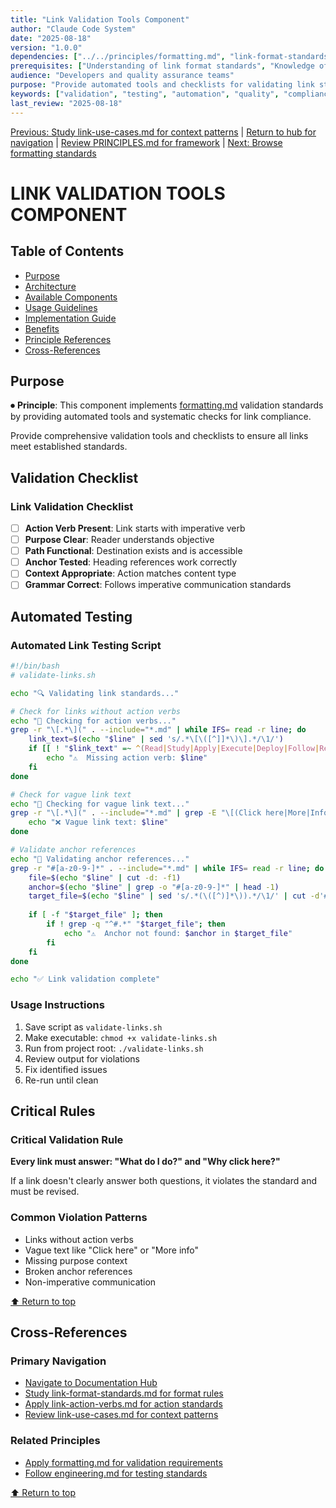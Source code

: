 ```yaml
---
title: "Link Validation Tools Component"
author: "Claude Code System"
date: "2025-08-18"
version: "1.0.0"
dependencies: ["../../principles/formatting.md", "link-format-standards.md"]
prerequisites: ["Understanding of link format standards", "Knowledge of validation principles"]
audience: "Developers and quality assurance teams"
purpose: "Provide automated tools and checklists for validating link standards compliance"
keywords: ["validation", "testing", "automation", "quality", "compliance"]
last_review: "2025-08-18"
---
```


[Previous: Study link-use-cases.md for context patterns](link-use-cases.md) | [Return to hub for navigation](../../index.md) | [Review PRINCIPLES.md for framework](../principles/PRINCIPLES.md) | [Next: Browse formatting standards](../formatting-standards.md)

# LINK VALIDATION TOOLS COMPONENT

## Table of Contents
- [Purpose](#purpose)
- [Architecture](#architecture)
- [Available Components](#available-components)
- [Usage Guidelines](#usage-guidelines)
- [Implementation Guide](#implementation-guide)
- [Benefits](#benefits)
- [Principle References](#principle-references)
- [Cross-References](#cross-references)

## Purpose

⏺ **Principle**: This component implements [formatting.md](../../principles/formatting.md) validation standards by providing automated tools and systematic checks for link compliance.

Provide comprehensive validation tools and checklists to ensure all links meet established standards.

## Validation Checklist

### Link Validation Checklist
- [ ] **Action Verb Present**: Link starts with imperative verb
- [ ] **Purpose Clear**: Reader understands objective
- [ ] **Path Functional**: Destination exists and is accessible
- [ ] **Anchor Tested**: Heading references work correctly
- [ ] **Context Appropriate**: Action matches content type
- [ ] **Grammar Correct**: Follows imperative communication standards

## Automated Testing

### Automated Link Testing Script
```bash
#!/bin/bash
# validate-links.sh

echo "🔍 Validating link standards..."

# Check for links without action verbs
echo "📝 Checking for action verbs..."
grep -r "\[.*\](" . --include="*.md" | while IFS= read -r line; do
    link_text=$(echo "$line" | sed 's/.*\[\([^]]*\)\].*/\1/')
    if [[ ! "$link_text" =~ ^(Read|Study|Apply|Execute|Deploy|Follow|Review|Browse|Navigate|Access|Configure|Implement|Validate|Monitor|Update|Create|Modify) ]]; then
        echo "⚠️  Missing action verb: $line"
    fi
done

# Check for vague link text
echo "📝 Checking for vague link text..."
grep -r "\[.*\](" . --include="*.md" | grep -E "\[(Click here|More|Info|Details|See|Link)\]" | while IFS= read -r line; do
    echo "❌ Vague link text: $line"
done

# Validate anchor references
echo "📝 Validating anchor references..."
grep -r "#[a-z0-9-]*" . --include="*.md" | while IFS= read -r line; do
    file=$(echo "$line" | cut -d: -f1)
    anchor=$(echo "$line" | grep -o "#[a-z0-9-]*" | head -1)
    target_file=$(echo "$line" | sed 's/.*(\([^)]*\)).*/\1/' | cut -d'#' -f1)
    
    if [ -f "$target_file" ]; then
        if ! grep -q "^#.*" "$target_file"; then
            echo "⚠️  Anchor not found: $anchor in $target_file"
        fi
    fi
done

echo "✅ Link validation complete"
```

### Usage Instructions
1. Save script as `validate-links.sh`
2. Make executable: `chmod +x validate-links.sh`
3. Run from project root: `./validate-links.sh`
4. Review output for violations
5. Fix identified issues
6. Re-run until clean

## Critical Rules

### Critical Validation Rule
**Every link must answer: "What do I do?" and "Why click here?"**

If a link doesn't clearly answer both questions, it violates the standard and must be revised.

### Common Violation Patterns
- Links without action verbs
- Vague text like "Click here" or "More info"
- Missing purpose context
- Broken anchor references
- Non-imperative communication

[⬆ Return to top](#link-validation-tools-component)

## Cross-References

### Primary Navigation
- [Navigate to Documentation Hub](../../index.md)
- [Study link-format-standards.md for format rules](link-format-standards.md)
- [Apply link-action-verbs.md for action standards](link-action-verbs.md)
- [Review link-use-cases.md for context patterns](link-use-cases.md)

### Related Principles
- [Apply formatting.md for validation requirements](../../principles/formatting.md)
- [Follow engineering.md for testing standards](../../principles/engineering.md)

[⬆ Return to top](#link-validation-tools-component)